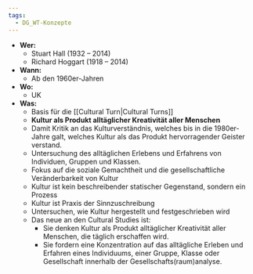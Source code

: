 ```yaml
---
tags:
  - DG_WT-Konzepte
---
```


- **Wer:**
	- Stuart Hall (1932 – 2014)
	- Richard Hoggart (1918 – 2014)
- **Wann:**
	- Ab den 1960er-Jahren
- **Wo:**
	- UK
- **Was:**
	- Basis für die [[Cultural Turn|Cultural Turns]]
	- **Kultur als Produkt alltäglicher Kreativität aller Menschen**
	- Damit Kritik an das Kulturverständnis, welches bis in die 1980er-Jahre galt, welches Kultur als das Produkt hervorragender Geister verstand.
	- Untersuchung des alltäglichen Erlebens und Erfahrens von Individuen, Gruppen und Klassen.
	- Fokus auf die soziale Gemachtheit und die gesellschaftliche Veränderbarkeit von Kultur
	- Kultur ist kein beschreibender statischer Gegenstand, sondern ein Prozess
	- Kultur ist Praxis der Sinnzuschreibung
	- Untersuchen, wie Kultur hergestellt und festgeschrieben wird
	- Das neue an den Cultural Studies ist:
		- Sie denken Kultur als Produkt alltäglicher Kreativität aller Menschen, die täglich erschaffen wird.
		- Sie fordern eine Konzentration auf das alltägliche Erleben und Erfahren eines Individuums, einer Gruppe, Klasse oder Gesellschaft innerhalb der Gesellschafts(raum)analyse.